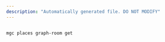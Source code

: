 ```yaml
---
description: "Automatically generated file. DO NOT MODIFY"
---
```


```cli

mgc places graph-room get

```